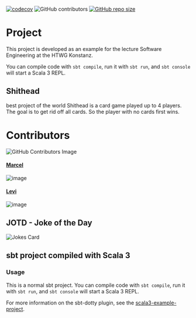 [![codecov](https://codecov.io/gh/Ma161ric/shithead/branch/develop/graph/badge.svg?token=GFVK4TN9WC)](https://codecov.io/gh/Ma161ric/shithead)
![GitHub contributors](https://img.shields.io/github/contributors/ma161ric/shithead?color=green)
[![GitHub repo size](https://img.shields.io/github/repo-size/ma161ric/shithead)](https://www.youtube.com/watch?v=dQw4w9WgXcQ)


# Project

This project is developed as an example for the lecture Software Engineering at the HTWG Konstanz. 

You can compile code with `sbt compile`, run it with `sbt run`, and `sbt console` will start a Scala 3 REPL.

## Shithead
best
project
of
the
world
Shithead is a card game played up to 4 players. The goal is to get rid off all cards. So the player with no cards first wins.

# Contributors

![GitHub Contributors Image](https://contrib.rocks/image?repo=ma161ric/shithead)

#### [Marcel](https://github.com/ma161ric)
![image](https://github-readme-streak-stats.herokuapp.com/?user=ma161ric)

#### [Levi](https://github.com/L9Prometheus)
![image](https://github-readme-streak-stats.herokuapp.com/?user=L9Prometheus)

## JOTD - Joke of the Day
![Jokes Card](https://readme-jokes.vercel.app/api)

## sbt project compiled with Scala 3

### Usage

This is a normal sbt project. You can compile code with `sbt compile`, run it with `sbt run`, and `sbt console` will start a Scala 3 REPL.

For more information on the sbt-dotty plugin, see the
[scala3-example-project](https://github.com/scala/scala3-example-project/blob/main/README.md).
